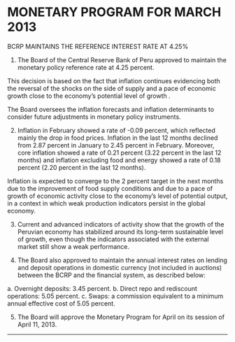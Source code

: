 # MONETARY PROGRAM FOR MARCH 2013
 BCRP MAINTAINS THE REFERENCE INTEREST RATE AT 4.25%

1. The Board of the Central Reserve Bank of Peru approved to maintain the monetary policy
reference rate at 4.25 percent.

This decision is based on the fact that inflation continues evidencing both the reversal of the
shocks on the side of supply and a pace of economic growth close to the economy’s
potential level of growth .

The Board oversees the inflation forecasts and inflation determinants to consider future
adjustments in monetary policy instruments.

2. Inflation in February showed a rate of -0.09 percent, which reflected mainly the drop in food
prices. Inflation in the last 12 months declined from 2.87 percent in January to 2.45 percent
in February. Moreover, core inflation showed a rate of 0.21 percent (3.22 percent in the last
12 months) and inflation excluding food and energy showed a rate of 0.18 percent (2.20
percent in the last 12 months).

Inflation is expected to converge to the 2 percent target in the next months due to the
improvement of food supply conditions and due to a pace of growth of economic activity
close to the economy’s level of potential output, in a context in which weak production
indicators persist in the global economy.

3. Current and advanced indicators of activity show that the growth of the Peruvian economy
has stabilized around its long-term sustainable level of growth, even though the indicators
associated with the external market still show a weak performance.

4. The Board also approved to maintain the annual interest rates on lending and deposit
operations in domestic currency (not included in auctions) between the BCRP and the
financial system, as described below:

a. Overnight deposits: 3.45 percent.
b. Direct repo and rediscount operations: 5.05 percent.
c. Swaps: a commission equivalent to a minimum annual effective cost of 5.05 percent.

5. The Board will approve the Monetary Program for April on its session of April 11, 2013.


-----


